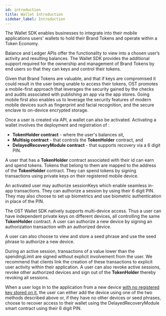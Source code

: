 ```yaml
---
id: introduction
title: Wallet Introduction
sidebar_label: Introduction
---
```

The Wallet SDK enables businesses to integrate into their mobile applications users' wallets to hold their Brand Tokens and operate within a Token Economy.

Balance and Ledger APIs offer the functionality to view into a chosen user’s activity and resulting balances. The Wallet SDK provides the additional support required for the ownership and management of Brand Tokens by end users so that they can keys and control their tokens.

Given that Brand Tokens are valuable, and that if keys are compromised it could result in the user being unable to access their tokens, OST promotes a mobile-first approach that leverages the security gained by the checks and audits associated with publishing an app via the app stores. Going mobile first also enables us to leverage the security features of modern mobile devices such as fingerprint and facial recognition, and the secure enclave to on-device encrypted storage. 

Once a user is created via API, a wallet can also be activated. Activating a wallet involves the deployment and registration of :

* **TokenHolder contract** - where the user's balances sit,
* **Multisig contract** - that controls the  **TokenHolder** contract, and 
* **DelayedRecoveryModule contract** - that supports recovery via a 6 digit PIN. 

A user that has a  **TokenHolder** contract associated with their id can earn and spend tokens.  Tokens that belong to them are mapped to the address of the  **TokenHolder** contract. They can spend tokens by signing transactions using private keys on their registered mobile device. 

An activated user may authorize sessionKeys which enable seamless in-app transactions. They can authorize a session by using their 6 digit PIN. They may also choose to set up biometrics and use biometric authentication in place of the PIN.

The OST Wallet SDK natively supports multi-device access. Thus a user can have independent private keys on different devices, all controlling the same  **TokenHolder** contract. A user can authorize a new device by signing an authorization transaction with an authorized device. 

A user can also choose to view and store a seed phrase and use the seed phrase to authorize a new device. 

During an active session, transactions of a value lower than the spendingLimit are signed without explicit involvement from the user. We recommend that clients link the creation of these transactions to explicit user activity within their application. A user can also revoke active sessions, revoke other authorized devices and sign out of the  **TokenHolder** thereby revoking all sessions. 

When a user logs in to the application from a new device [with no registered key stored on it](/platform/docs/wallet/recovery/), the user can either add the device using one of the two methods described above or, if they have no other devices or seed phrases, choose to recover access to their wallet using the DelayedRecoveryModule smart contract using their 6 digit PIN.
